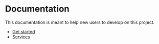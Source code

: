 # Documentation

This documentation is meant to help new users to develop on this project.

- [Get started](./get-started.md)
- [Services](./services.md)

